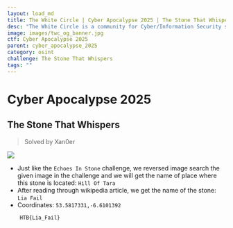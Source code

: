```yaml
---
layout: load_md
title: The White Circle | Cyber Apocalypse 2025 | The Stone That Whispers Writeup
desc: "The White Circle is a community for Cyber/Information Security students, enthusiasts and professionals. You can discuss anything related to Security, share your knowledge with others, get help when you need it and proceed further in your journey with amazing people from all over the world."
image: images/twc_og_banner.jpg
ctf: Cyber Apocalypse 2025
parent: cyber_apocalypse_2025
category: osint
challenge: The Stone That Whispers
tags: ""
---
```


<h1 class="heading card-title white-text">Cyber Apocalypse 2025</h1>


## The Stone That Whispers
> Solved by Xan0er


![](https://i.imgur.com/E94HxWD.png)

- Just like the `Echoes In Stone` challenge, we reversed image search the given image in the challenge and we will get the name of place where this stone is located: `Hill Of Tara`
- After reading through wikipedia article, we get the name of the stone: `Lia Fail`
- Coordinates: `53.5817331,-6.6101392`

```
    HTB{Lia_Fail}
```

